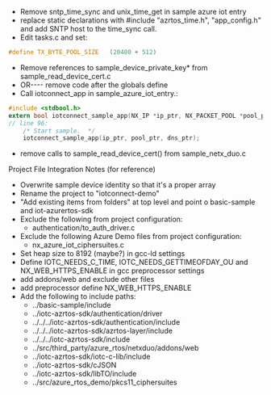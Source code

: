 * Remove sntp_time_sync and unix_time_get in sample azure iot entry
* replace static declarations with #include "azrtos_time.h", "app_config.h" and add SNTP host to the time_sync call.
* Edit tasks.c and set:
```C
#define TX_BYTE_POOL_SIZE   (20480 + 512)
```
* Remove references to sample_device_private_key* from sample_read_device_cert.c
* OR---- remove code after the globals define
* Call iotconnect_app in sample_azure_iot_entry.:
```C
#include <stdbool.h>
extern bool iotconnect_sample_app(NX_IP *ip_ptr, NX_PACKET_POOL *pool_ptr, NX_DNS *dns_ptr);
// line 96:
    /* Start sample.  */
    iotconnect_sample_app(ip_ptr, pool_ptr, dns_ptr);
```
* remove calls to sample_read_device_cert() from sample_netx_duo.c

Project File Integration Notes (for reference)
* Overwrite sample device identity so that it's a proper array
* Rename the project to "iotconnect-demo"
* "Add existing items from folders" at top level and point o basic-sample and iot-azurertos-sdk
* Exclude the following from project configuration:
  * authentication/to_auth_driver.c
* Exclude the following Azure Demo files from project configuration:
  * nx_azure_iot_ciphersuites.c
* Set heap size to 8192 (maybe?) in gcc-ld settings 
* Define IOTC_NEEDS_C_TIME, IOTC_NEEDS_GETTIMEOFDAY_OU and NX_WEB_HTTPS_ENABLE in gcc preprocessor settings
* add addons/web and exclude other files
* add preprocessor define NX_WEB_HTTPS_ENABLE
* Add the following to include paths:
  * ../basic-sample/include
  * ../iotc-azrtos-sdk/authentication/driver
  * ../../../iotc-azrtos-sdk/authentication/include 
  * ../../../iotc-azrtos-sdk/azrtos-layer/include
  * ../../../iotc-azrtos-sdk/include
  * ../src/third_party/azure_rtos/netxduo/addons/web 
  * ../iotc-azrtos-sdk/iotc-c-lib/include
  * ../iotc-azrtos-sdk/cJSON
  * ../iotc-azrtos-sdk/libTO/include 
  * ../src/azure_rtos_demo/pkcs11_ciphersuites

